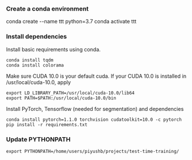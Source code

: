 
### Create a conda environment

conda create --name ttt python=3.7
conda activate ttt

### Install dependencies

Install basic requirements using conda.
```
conda install tqdm
conda install colorama
```

Make sure CUDA 10.0 is your default cuda. If your CUDA 10.0 is installed in /usr/local/cuda-10.0, apply

```
export LD_LIBRARY_PATH=/usr/local/cuda-10.0/lib64
export PATH=$PATH:/usr/local/cuda-10.0/bin
```

Install PyTorch, Tensorflow (needed for segmentation) and dependencies
```
conda install pytorch=1.1.0 torchvision cudatoolkit=10.0 -c pytorch
pip install -r requirements.txt
```

### Update PYTHONPATH

```
export PYTHONPATH=/home/users/piyushb/projects/test-time-training/
```
